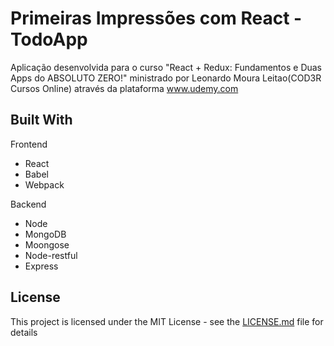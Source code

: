 # Primeiras Impressões com React - TodoApp

Aplicação desenvolvida para o curso "React + Redux: Fundamentos e Duas Apps do ABSOLUTO ZERO!" ministrado por  Leonardo Moura Leitao(COD3R Cursos Online) através da plataforma www.udemy.com

## Built With

Frontend

* React
* Babel
* Webpack

Backend

* Node
* MongoDB
* Moongose
* Node-restful
* Express


## License

This project is licensed under the MIT License - see the [LICENSE.md](LICENSE.md) file for details

